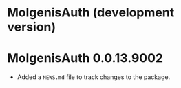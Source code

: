 # MolgenisAuth (development version)

# MolgenisAuth 0.0.13.9002

* Added a `NEWS.md` file to track changes to the package.
